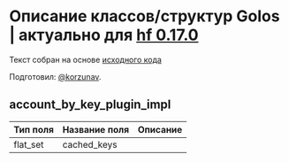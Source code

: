 # Описание классов/структур Golos | актуально для [hf 0.17.0](https://github.com/GolosChain/golos/releases/tag/v0.17.0)
Текст собран на основе [исходного кода](https://github.com/GolosChain/golos/tree/master/plugins/account_by_key/include/golos/plugins/account_by_key/account_by_key_plugin.hpp)

Подготовил: [@korzunav](https://golos.io/@korzunav).

## account_by_key_plugin_impl


|Тип поля|Название поля|Описание|
|--------|-------------|--------|
|flat_set|cached_keys||
